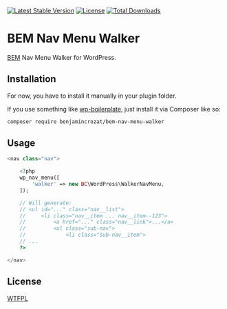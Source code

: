 [![Latest Stable Version](https://poser.pugx.org/benjamincrozat/bem-nav-menu-walker/v/stable)](https://packagist.org/packages/benjamincrozat/bem-nav-menu-walker)
[![License](https://poser.pugx.org/benjamincrozat/bem-nav-menu-walker/license)](https://packagist.org/packages/benjamincrozat/bem-nav-menu-walker)
[![Total Downloads](https://poser.pugx.org/benjamincrozat/bem-nav-menu-walker/downloads)](https://packagist.org/packages/benjamincrozat/bem-nav-menu-walker)

# BEM Nav Menu Walker

[BEM](http://getbem.com) Nav Menu Walker for WordPress.

## Installation

For now, you have to install it manually in your plugin folder.

If you use something like [wp-boilerplate](https://github.com/benjamincrozat/wp-boilerplate), just install it via Composer like so:

```bash
composer require benjamincrozat/bem-nav-menu-walker
```

## Usage

```php
<nav class="nav">

    <?php
    wp_nav_menu([
        'walker' => new BC\WordPress\WalkerNavMenu,
    ]);

    // Will generate:
    // <ul id="..." class="nav__list">
    //     <li class="nav__item ... nav__item--123">
    //         <a href="..." class="nav__link">...</a>
    //         <ul class="sub-nav">
    //             <li class="sub-nav__item">
    // ...
    ?>

</nav>
```

## License

[WTFPL](http://www.wtfpl.net/about/)
